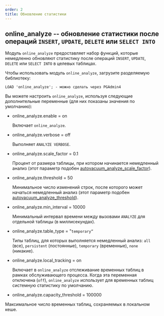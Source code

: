 ```yaml
---
order: 2
title: Обновление статистики
---
```


## **online_analyze -- обновление статистики после операций** `INSERT`**,** `UPDATE`**,** `DELETE` **или** `SELECT INTO`

Модуль `online_analyze` предоставляет набор функций, которые немедленно обновляют статистику после операций `INSERT`, `UPDATE`, `DELETE` или `SELECT INTO` в целевых таблицах.

Чтобы использовать модуль `online_analyze`, загрузите разделяемую библиотеку:

```
LOAD 'online_analyze'; - можно сделать через PGAdmin4
```

Вы можете настроить `online_analyze`, используя следующие дополнительные переменные (для них показаны значения по умолчанию):

-  online_analyze.enable = on

   Включает `online_analyze`.

-  online_analyze.verbose = off

   Выполняет `ANALYZE VERBOSE`.

-  online_analyze.scale_factor = 0.1

   Процент от размера таблицы, при котором начинается немедленный анализ (этот параметр подобен [autovacuum_analyze_scale_factor](https://postgrespro.ru/docs/postgrespro/16/runtime-config-autovacuum#GUC-AUTOVACUUM-ANALYZE-SCALE-FACTOR)).

-  online_analyze.threshold = 50

   Минимальное число изменений строк, после которого может начаться немедленный анализ (этот параметр подобен [autovacuum_analyze_threshold](https://postgrespro.ru/docs/postgrespro/16/runtime-config-autovacuum#GUC-AUTOVACUUM-ANALYZE-THRESHOLD)).

-  online_analyze.min_interval = 10000

   Минимальный интервал времени между вызовами `ANALYZE` для отдельной таблицы (в миллисекундах).

-  online_analyze.table_type = "`temporary”`

   Типы таблиц, для которых выполняется немедленный анализ: `all` (все), `persistent` (постоянные), `temporary` (временные), `none` (никакие).

-  online_analyze.local_tracking = on

   Включает в `online_analyze` отслеживание временных таблиц в рамках обслуживающего процесса. Когда эта переменная отключена (`off`), `online_analyze` использует для временных таблиц системную статистику по умолчанию.

-  online_analyze.capacity_threshold = 100000

Максимальное число временных таблиц, сохраняемых в локальном кеше.